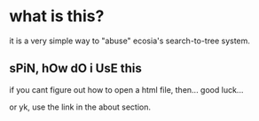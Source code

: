 # what is this?
it is a very simple way to "abuse" ecosia's search-to-tree system.

## sPiN, hOw dO i UsE this
if you cant figure out how to open a html file, then... good luck...

or yk, use the link in the about section.